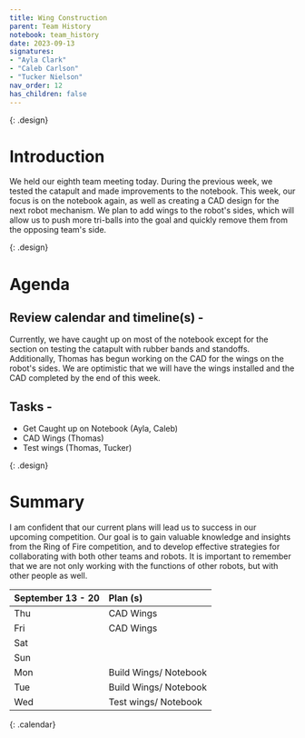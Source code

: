```yaml
---
title: Wing Construction
parent: Team History
notebook: team_history
date: 2023-09-13
signatures:
- "Ayla Clark"
- "Caleb Carlson"
- "Tucker Nielson"
nav_order: 12
has_children: false
---
```


{: .design}
# Introduction 

We held our eighth team meeting today. During the previous week, we tested the catapult and made improvements to the notebook. This week, our focus is on the notebook again, as well as creating a CAD design for the next robot mechanism. We plan to add wings to the robot's sides, which will allow us to push more tri-balls into the goal and quickly remove them from the opposing team's side.

{: .design}
# Agenda 

## Review calendar and timeline(s) -
Currently, we have caught up on most of the notebook except for the section on testing the catapult with rubber bands and standoffs. Additionally, Thomas has begun working on the CAD for the wings on the robot's sides. We are optimistic that we will have the wings installed and the CAD completed by the end of this week.

## Tasks -
* Get Caught up on Notebook 						    (Ayla, Caleb)
* CAD Wings				   (Thomas)
* Test wings        (Thomas, Tucker)



{: .design}
# Summary
I am confident that our current plans will lead us to success in our upcoming competition. Our goal is to gain valuable knowledge and insights from the Ring of Fire competition, and to develop effective strategies for collaborating with both other teams and robots. It is important to remember that we are not only working with the functions of other robots, but with other people as well.

| September 13 - 20  | Plan (s) |
|:---|:---|
| Thu | CAD Wings |
| Fri | CAD Wings|
| Sat | |
| Sun |  |
| Mon | Build Wings/ Notebook|
| Tue | Build Wings/ Notebook |
| Wed | Test wings/ Notebook |
{: .calendar}